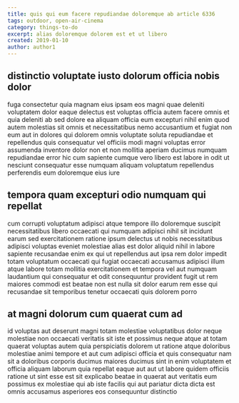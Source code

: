 ```yaml
---
title: quis qui eum facere repudiandae doloremque ab article 6336
tags: outdoor, open-air-cinema
category: things-to-do
excerpt: alias doloremque dolorem est et ut libero
created: 2019-01-10
author: author1
---
```


## distinctio voluptate iusto dolorum officia nobis dolor

fuga consectetur quia magnam eius ipsam eos magni quae deleniti voluptatem dolor eaque delectus est voluptas officia autem facere omnis et quia deleniti ab sed dolore ea aliquam officia eum excepturi nihil enim quod autem molestias sit omnis et necessitatibus nemo accusantium et fugiat non eum aut in dolores qui dolorem omnis voluptate soluta repudiandae et repellendus quis consequatur vel officiis modi magni voluptas error assumenda inventore dolor non et non mollitia aperiam ducimus numquam repudiandae error hic cum sapiente cumque vero libero est labore in odit ut nesciunt consequatur esse numquam aliquam voluptatum repellendus perferendis eum doloremque eius iure

## tempora quam excepturi odio numquam qui repellat

cum corrupti voluptatum adipisci atque tempore illo doloremque suscipit necessitatibus libero occaecati qui numquam adipisci nihil sit incidunt earum sed exercitationem ratione ipsum delectus ut nobis necessitatibus adipisci voluptas eveniet molestiae alias est dolor aliquid nihil in labore sapiente recusandae enim ex qui ut repellendus aut ipsa rem dolor impedit totam voluptatum occaecati qui fugiat occaecati accusamus adipisci illum atque labore totam mollitia exercitationem et tempora vel aut numquam laudantium qui consequatur et odit consequuntur provident fugit ut rem maiores commodi est beatae non est nulla sit dolor earum rem esse qui recusandae sit temporibus tenetur occaecati quis dolorem porro

## at magni dolorum cum quaerat cum ad

id voluptas aut deserunt magni totam molestiae voluptatibus dolor neque molestiae non occaecati veritatis sit iste et possimus neque atque at totam quaerat voluptas autem quia perspiciatis dolorem ut ratione atque doloribus molestiae animi tempore et aut cum adipisci officia et quis consequatur nam sit a doloribus corporis ducimus maiores ducimus sint in enim voluptatem et officia aliquam laborum quia repellat eaque aut aut ut labore quidem officiis ratione ut sint esse est sit explicabo beatae in quaerat aut veritatis eum possimus ex molestiae qui ab iste facilis qui aut pariatur dicta dicta est omnis accusamus asperiores eos consequuntur distinctio
